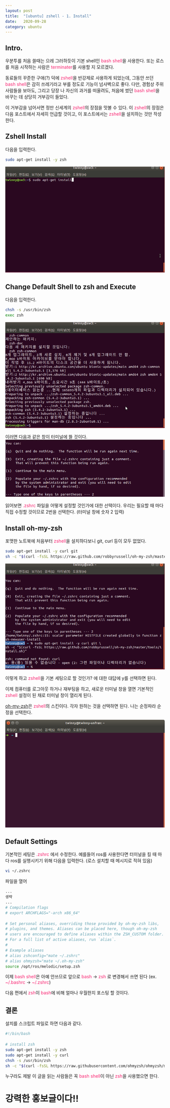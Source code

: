```yaml
---
layout: post
title:  "[ubuntu] zshell - 1. Install"
date:   2020-09-28
category: ubuntu
---
```


## Intro.
우분투를 처음 쓸때는 으레 그러하듯이 기본 shell인 <span style="color:#f92672">bash shell</span>을 사용한다. 또는 로스를 처음 시작하는 사람은 <span style="color:#f92672">terminater</span>를 사용할 지 모르겠다. 

동료들의 꾸준한 구애(?) 덕에 <span style="color:#f92672">zshell</span>을 반강제로 사용하게 되었는데, 그동안 쓰던 <span style="color:#f92672">bash shell</span>은 감히 쓰레기라고 부를 정도로 기능이 넘사벽으로 좋다. 다만, 경험상 주위 사람들을 보아도, 그리고 당장 나 자신의 과거를 떠올려도, 처음에 썼던 <span style="color:#f92672">bash shell</span>을 바꾸는 데 상당히 거부감이 들었다.

이 거부감을 넘어서면 정만 신세계의 <span style="color:#f92672">zshell</span>의 장점을 맛볼 수 있다. 이 <span style="color:#f92672">zshell</span>의 장점은 다음 포스트에서 자세히 언급할 것이고, 이 포스트에서는 <span style="color:#f92672">zshell</span>을 설치하는 것만 작성한다.

## Zshell Install

다음을 입력한다.
```bash
sudo apt-get install -y zsh
```
![alt text](/public/img/ubuntu/zsh-install1.gif)

## Change Default Shell to zsh and Execute

다음을 입력한다.
```bash
chsh -s /usr/bin/zsh
exec zsh
```

![alt text](/public/img/ubuntu/zsh-install2.gif)

이러면 다음과 같은 창이 터미널에 뜰 것이다.
![alt text](/public/img/ubuntu/zsh-install3.png)

읽어보면 <span style="color:#f92672">.zshrc</span> 파일을 어떻게 설정할 것인가에 대한 선택이다. 우리는 필요할 때 마다 직접 수정할 것이므로 2번을 선택한다. (터미널 창에 숫자 2 입력)

## Install oh-my-zsh
포맷한 노트북에 처음부터 <span style="color:#f92672">zshell</span>을 설치하다보니 git, curl 등이 모두 없었다.
```bash
sudo apt-get install -y curl git
sh -c "$(curl -fsSL https://raw.github.com/robbyrussell/oh-my-zsh/master/tools/install.sh)"
```

![alt text](/public/img/ubuntu/zsh-install4.gif)

이렇게 하고 <span style="color:#f92672">zshell</span>을 기본 세팅으로 할 것인가? 에 대한 대답에 y를 선택하면 된다.

이제 컴퓨터를 로그아웃 하거나 재부팅을 하고, 새로운 터미널 창을 열면 기본적인 <span style="color:#f92672">zshell</span> 설정이 된 채로 터미널 창이 열리게 된다.

[oh-my-zsh](https://github.com/robbyrussell/oh-my-zsh/wiki/External-themes)은 <span style="color:#f92672">zshell</span>의 스킨이다. 각자 원하는 것을 선택하면 된다. 나는 순정파라 순정을 선택한다.

![alt text](/public/img/ubuntu/zsh-install5.png)

## Default Settings

기본적인 세팅은 <span style="color:#f92672">.zshrc</span> 에서 수정한다.
예를들어 ros를 사용한다면 터미널을 킬 때 마다 ros를 실행시키기 위해 다음을 입력한다. (로스 설치할 때 메시지로 적혀 있음)

```bash
vi ~/.zshrc
```

파일을 열어
```bash
...
생략
...
# Compilation flags
# export ARCHFLAGS="-arch x86_64"

# Set personal aliases, overriding those provided by oh-my-zsh libs,
# plugins, and themes. Aliases can be placed here, though oh-my-zsh
# users are encouraged to define aliases within the ZSH_CUSTOM folder.
# For a full list of active aliases, run `alias`.
#
# Example aliases
# alias zshconfig="mate ~/.zshrc"
# alias ohmyzsh="mate ~/.oh-my-zsh"
source /opt/ros/melodic/setup.zsh
```

이제 <span style="color:#f92672">bash shell</span>은 아예 안쓰므로 앞으로 <span style="color:#f92672">bash</span> → <span style="color:#f92672">zsh</span> 로 변경해서 쓰면 된다 (ex. <span style="color:#f92672">~/.bashrc</span> 
→ <span style="color:#f92672">~/.zshrc</span>)

다음 편에서 <span style="color:#f92672">zsh</span>이 <span style="color:#f92672">bash</span>에 비해 얼마나 우월한지 포스팅 할 것이다.

## 결론
설치를 스크립트 파일로 하면 다음과 같다.
```bash
#!/bin/bash

# install zsh
sudo apt-get install -y zsh
sudo apt-get install -y curl
chsh -s /usr/bin/zsh
sh -c "$(curl -fsSL https://raw.githubusercontent.com/ohmyzsh/ohmyzsh/master/tools/install.sh)" "" --unattended
```

누구라도 제발 이 글을 읽는 사람들은 꼭 <span style="color:#f92672">bash shell</span>이 아닌 <span style="color:#f92672">zsh</span>을 사용했으면 한다. 

# 강력한 홍보글이다!!